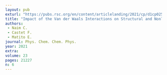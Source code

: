 ```yaml
---
layout: pub
exturl: "https://pubs.rsc.org/en/content/articlelanding/2021/cp/d1cp02500g#!"
title: "Impact of the Van der Waals Interactions on Structural and Nonlinear Optical Properties of Azobenzene Switches"
authors:
 - Naim C.
 - Castet F.
 - Matito E.
journal: Phys. Chem. Chem. Phys.
year: 2021
extra: 
volume: 23
pages: 21227
n: 6
---
```

